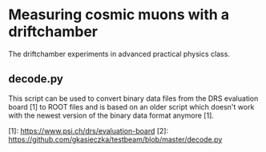 # Measuring cosmic muons with a driftchamber
The driftchamber experiments in advanced practical physics class.

## decode.py
This script can be used to convert binary data files from the DRS evaluation board \[1\] to ROOT files and is based on an older script which doesn't work with the newest version of the binary data format anymore \[1\].

\[1\]: https://www.psi.ch/drs/evaluation-board
\[2\]: https://github.com/gkasieczka/testbeam/blob/master/decode.py
